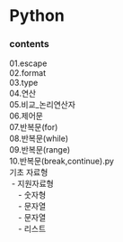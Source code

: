 # Python

<h3>contents</h3>
01.escape<br>
02.format<br>
03.type<br>
04.연산<br>
05.비교_논리연산자<br>
06.제어문<br>
07.반복문(for)<br>
08.반복문(while)<br>
09.반복문(range)<br>
10.반복문(break,continue).py<br>
기초 자료형<br> 
&nbsp;- 지원자료형<br>
&nbsp &nbsp - 숫자형<br>
&nbsp &nbsp - 문자열<br>
&nbsp &nbsp - 문자열<br>
&nbsp &nbsp - 리스트<br>

